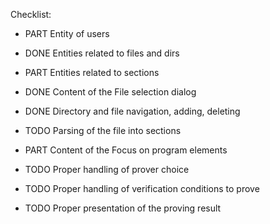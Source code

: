 Checklist:

- PART Entity of users 
- DONE Entities related to files and dirs
- PART Entities related to sections

- DONE Content of the File selection dialog
- DONE Directory and file navigation, adding, deleting
- TODO Parsing of the file into sections
- PART Content of the Focus on program elements
- TODO Proper handling of prover choice
- TODO Proper handling of verification conditions to prove
- TODO Proper presentation of the proving result  